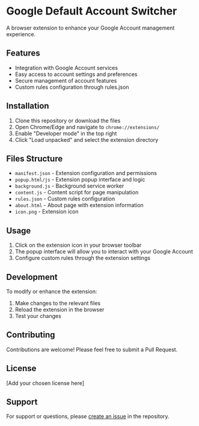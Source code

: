 # Google Default Account Switcher

A browser extension to enhance your Google Account management experience.

## Features

- Integration with Google Account services
- Easy access to account settings and preferences
- Secure management of account features
- Custom rules configuration through rules.json

## Installation

1. Clone this repository or download the files
2. Open Chrome/Edge and navigate to `chrome://extensions/`
3. Enable "Developer mode" in the top right
4. Click "Load unpacked" and select the extension directory

## Files Structure

- `manifest.json` - Extension configuration and permissions
- `popup.html/js` - Extension popup interface and logic
- `background.js` - Background service worker
- `content.js` - Content script for page manipulation
- `rules.json` - Custom rules configuration
- `about.html` - About page with extension information
- `icon.png` - Extension icon

## Usage

1. Click on the extension icon in your browser toolbar
2. The popup interface will allow you to interact with your Google Account
3. Configure custom rules through the extension settings

## Development

To modify or enhance the extension:

1. Make changes to the relevant files
2. Reload the extension in the browser
3. Test your changes

## Contributing

Contributions are welcome! Please feel free to submit a Pull Request.

## License

[Add your chosen license here]

## Support

For support or questions, please [create an issue](link-to-your-repository/issues) in the repository.
